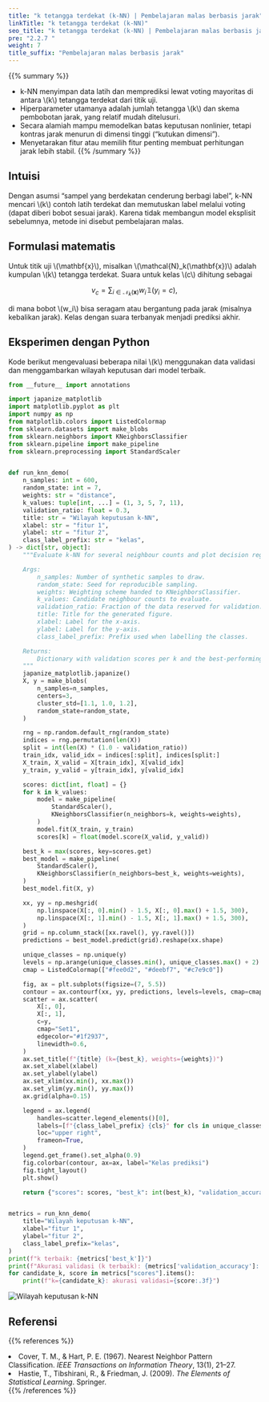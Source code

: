 ```yaml
---
title: "k tetangga terdekat (k-NN) | Pembelajaran malas berbasis jarak"
linkTitle: "k tetangga terdekat (k-NN)"
seo_title: "k tetangga terdekat (k-NN) | Pembelajaran malas berbasis jarak"
pre: "2.2.7 "
weight: 7
title_suffix: "Pembelajaran malas berbasis jarak"
---
```


{{% summary %}}
- k-NN menyimpan data latih dan memprediksi lewat voting mayoritas di antara \\(k\\) tetangga terdekat dari titik uji.
- Hiperparameter utamanya adalah jumlah tetangga \\(k\\) dan skema pembobotan jarak, yang relatif mudah ditelusuri.
- Secara alamiah mampu memodelkan batas keputusan nonlinier, tetapi kontras jarak menurun di dimensi tinggi (“kutukan dimensi”).
- Menyetarakan fitur atau memilih fitur penting membuat perhitungan jarak lebih stabil.
{{% /summary %}}

## Intuisi
Dengan asumsi “sampel yang berdekatan cenderung berbagi label”, k-NN mencari \\(k\\) contoh latih terdekat dan memutuskan label melalui voting (dapat diberi bobot sesuai jarak). Karena tidak membangun model eksplisit sebelumnya, metode ini disebut pembelajaran malas.

## Formulasi matematis
Untuk titik uji \\(\mathbf{x}\\), misalkan \\(\mathcal{N}_k(\mathbf{x})\\) adalah kumpulan \\(k\\) tetangga terdekat. Suara untuk kelas \\(c\\) dihitung sebagai

$$
v_c = \sum_{i \in \mathcal{N}_k(\mathbf{x})} w_i \,\mathbb{1}(y_i = c),
$$

di mana bobot \\(w_i\\) bisa seragam atau bergantung pada jarak (misalnya kebalikan jarak). Kelas dengan suara terbanyak menjadi prediksi akhir.

## Eksperimen dengan Python
Kode berikut mengevaluasi beberapa nilai \\(k\\) menggunakan data validasi dan menggambarkan wilayah keputusan dari model terbaik.

```python
from __future__ import annotations

import japanize_matplotlib
import matplotlib.pyplot as plt
import numpy as np
from matplotlib.colors import ListedColormap
from sklearn.datasets import make_blobs
from sklearn.neighbors import KNeighborsClassifier
from sklearn.pipeline import make_pipeline
from sklearn.preprocessing import StandardScaler


def run_knn_demo(
    n_samples: int = 600,
    random_state: int = 7,
    weights: str = "distance",
    k_values: tuple[int, ...] = (1, 3, 5, 7, 11),
    validation_ratio: float = 0.3,
    title: str = "Wilayah keputusan k-NN",
    xlabel: str = "fitur 1",
    ylabel: str = "fitur 2",
    class_label_prefix: str = "kelas",
) -> dict[str, object]:
    """Evaluate k-NN for several neighbour counts and plot decision regions.

    Args:
        n_samples: Number of synthetic samples to draw.
        random_state: Seed for reproducible sampling.
        weights: Weighting scheme handed to KNeighborsClassifier.
        k_values: Candidate neighbour counts to evaluate.
        validation_ratio: Fraction of the data reserved for validation.
        title: Title for the generated figure.
        xlabel: Label for the x-axis.
        ylabel: Label for the y-axis.
        class_label_prefix: Prefix used when labelling the classes.

    Returns:
        Dictionary with validation scores per k and the best-performing k.
    """
    japanize_matplotlib.japanize()
    X, y = make_blobs(
        n_samples=n_samples,
        centers=3,
        cluster_std=[1.1, 1.0, 1.2],
        random_state=random_state,
    )

    rng = np.random.default_rng(random_state)
    indices = rng.permutation(len(X))
    split = int(len(X) * (1.0 - validation_ratio))
    train_idx, valid_idx = indices[:split], indices[split:]
    X_train, X_valid = X[train_idx], X[valid_idx]
    y_train, y_valid = y[train_idx], y[valid_idx]

    scores: dict[int, float] = {}
    for k in k_values:
        model = make_pipeline(
            StandardScaler(),
            KNeighborsClassifier(n_neighbors=k, weights=weights),
        )
        model.fit(X_train, y_train)
        scores[k] = float(model.score(X_valid, y_valid))

    best_k = max(scores, key=scores.get)
    best_model = make_pipeline(
        StandardScaler(),
        KNeighborsClassifier(n_neighbors=best_k, weights=weights),
    )
    best_model.fit(X, y)

    xx, yy = np.meshgrid(
        np.linspace(X[:, 0].min() - 1.5, X[:, 0].max() + 1.5, 300),
        np.linspace(X[:, 1].min() - 1.5, X[:, 1].max() + 1.5, 300),
    )
    grid = np.column_stack([xx.ravel(), yy.ravel()])
    predictions = best_model.predict(grid).reshape(xx.shape)

    unique_classes = np.unique(y)
    levels = np.arange(unique_classes.min(), unique_classes.max() + 2) - 0.5
    cmap = ListedColormap(["#fee0d2", "#deebf7", "#c7e9c0"])

    fig, ax = plt.subplots(figsize=(7, 5.5))
    contour = ax.contourf(xx, yy, predictions, levels=levels, cmap=cmap, alpha=0.85)
    scatter = ax.scatter(
        X[:, 0],
        X[:, 1],
        c=y,
        cmap="Set1",
        edgecolor="#1f2937",
        linewidth=0.6,
    )
    ax.set_title(f"{title} (k={best_k}, weights={weights})")
    ax.set_xlabel(xlabel)
    ax.set_ylabel(ylabel)
    ax.set_xlim(xx.min(), xx.max())
    ax.set_ylim(yy.min(), yy.max())
    ax.grid(alpha=0.15)

    legend = ax.legend(
        handles=scatter.legend_elements()[0],
        labels=[f"{class_label_prefix} {cls}" for cls in unique_classes],
        loc="upper right",
        frameon=True,
    )
    legend.get_frame().set_alpha(0.9)
    fig.colorbar(contour, ax=ax, label="Kelas prediksi")
    fig.tight_layout()
    plt.show()

    return {"scores": scores, "best_k": int(best_k), "validation_accuracy": scores[best_k]}


metrics = run_knn_demo(
    title="Wilayah keputusan k-NN",
    xlabel="fitur 1",
    ylabel="fitur 2",
    class_label_prefix="kelas",
)
print(f"k terbaik: {metrics['best_k']}")
print(f"Akurasi validasi (k terbaik): {metrics['validation_accuracy']:.3f}")
for candidate_k, score in metrics["scores"].items():
    print(f"k={candidate_k}: akurasi validasi={score:.3f}")

```


![Wilayah keputusan k-NN](/images/basic/classification/knn_block01_id.png)

## Referensi
{{% references %}}
<li>Cover, T. M., &amp; Hart, P. E. (1967). Nearest Neighbor Pattern Classification. <i>IEEE Transactions on Information Theory</i>, 13(1), 21–27.</li>
<li>Hastie, T., Tibshirani, R., &amp; Friedman, J. (2009). <i>The Elements of Statistical Learning</i>. Springer.</li>
{{% /references %}}
